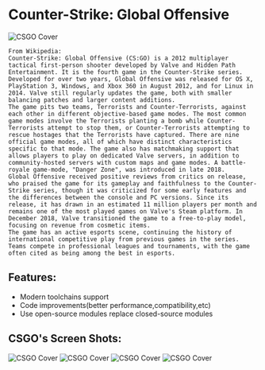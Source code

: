 # Counter-Strike: Global Offensive
![CSGO Cover](https://developer.valvesoftware.com/w/images/2/23/SoftwareCover-Counter-Strike_Global_Offensive.jpg)
```
From Wikipedia:
Counter-Strike: Global Offensive (CS:GO) is a 2012 multiplayer tactical first-person shooter developed by Valve and Hidden Path Entertainment. It is the fourth game in the Counter-Strike series. Developed for over two years, Global Offensive was released for OS X, PlayStation 3, Windows, and Xbox 360 in August 2012, and for Linux in 2014. Valve still regularly updates the game, both with smaller balancing patches and larger content additions.
The game pits two teams, Terrorists and Counter-Terrorists, against each other in different objective-based game modes. The most common game modes involve the Terrorists planting a bomb while Counter-Terrorists attempt to stop them, or Counter-Terrorists attempting to rescue hostages that the Terrorists have captured. There are nine official game modes, all of which have distinct characteristics specific to that mode. The game also has matchmaking support that allows players to play on dedicated Valve servers, in addition to community-hosted servers with custom maps and game modes. A battle-royale game-mode, "Danger Zone", was introduced in late 2018.
Global Offensive received positive reviews from critics on release, who praised the game for its gameplay and faithfulness to the Counter-Strike series, though it was criticized for some early features and the differences between the console and PC versions. Since its release, it has drawn in an estimated 11 million players per month and remains one of the most played games on Valve's Steam platform. In December 2018, Valve transitioned the game to a free-to-play model, focusing on revenue from cosmetic items.
The game has an active esports scene, continuing the history of international competitive play from previous games in the series. Teams compete in professional leagues and tournaments, with the game often cited as being among the best in esports.
```

## Features:
* Modern toolchains support
* Code improvements(better performance,compatibility,etc)
* Use open-source modules replace closed-source modules

## CSGO's Screen Shots:
![CSGO Cover](https://developer.valvesoftware.com/w/images/b/b8/Counter-Strike_Global_Offensive_-_Screenshot_8.jpg)
![CSGO Cover](https://developer.valvesoftware.com/w/images/0/05/Counter-Strike_Global_Offensive_-_Screenshot_9.jpg)
![CSGO Cover](https://developer.valvesoftware.com/w/images/2/20/Counter-Strike_Global_Offensive_-_Screenshot_10.jpg)
![CSGO Cover](https://developer.valvesoftware.com/w/images/7/7d/Counter-Strike_Global_Offensive_-_Screenshot_11.jpg)
